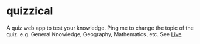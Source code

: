 # quizzical
A quiz web app to test your knowledge.
Ping me to change the topic of the quiz. e.g. General Knowledge, Geography, Mathematics, etc.
See [Live](https://gulzhub.github.io/quizzical/)
